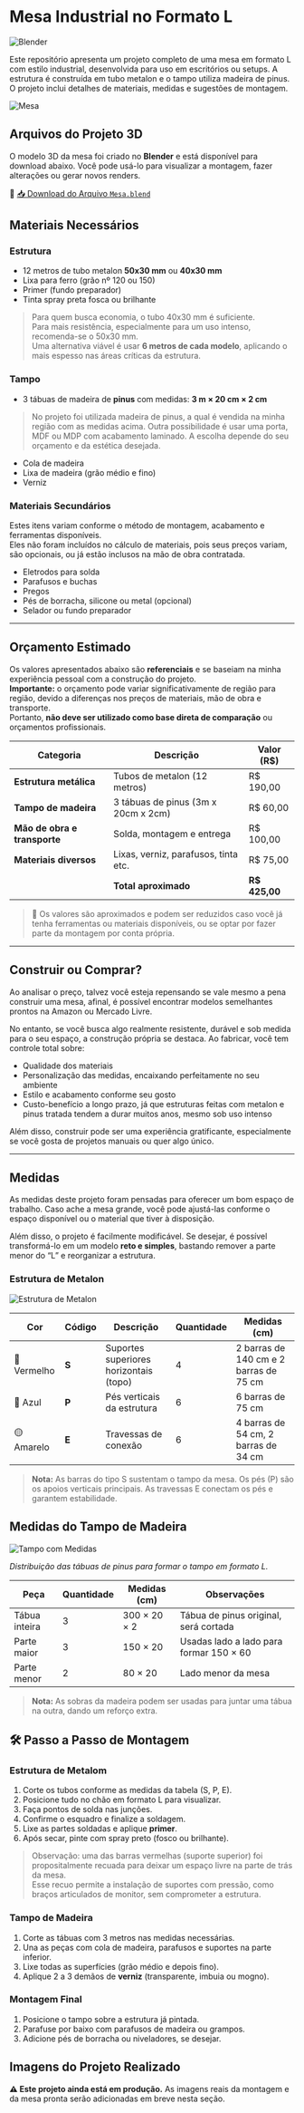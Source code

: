 # Mesa Industrial no Formato L
![Blender](https://img.shields.io/badge/blender-%23F5792A.svg?style=for-the-badge&logo=blender&logoColor=white)

Este repositório apresenta um projeto completo de uma mesa em formato L com estilo industrial, desenvolvida para uso em escritórios ou setups. A estrutura é  construída em tubo metalon e o tampo utiliza madeira de pinus. O projeto inclui detalhes de materiais, medidas e sugestões de montagem.

![Mesa](IMG/Mesa_em_l.png)  

## Arquivos do Projeto 3D

O modelo 3D da mesa foi criado no **Blender** e está disponível para download abaixo. Você pode usá-lo para visualizar a montagem, fazer alterações ou gerar novos renders.

🔗 [📥 Download do Arquivo `Mesa.blend`](Mesa/Arquivo%20blender/Mesa.blend)

## Materiais Necessários
### Estrutura

- 12 metros de tubo metalon **50x30 mm** ou **40x30 mm**
- Lixa para ferro (grão nº 120 ou 150)
- Primer (fundo preparador)
- Tinta spray preta fosca ou brilhante

> Para quem busca economia, o tubo 40x30 mm é suficiente.  
> Para mais resistência, especialmente para um uso intenso, recomenda-se o 50x30 mm.  
> Uma alternativa viável é usar **6 metros de cada modelo**, aplicando o mais espesso nas áreas críticas da estrutura.

### Tampo

- 3 tábuas de madeira de **pinus** com medidas: **3 m × 20 cm × 2 cm**
> No projeto foi utilizada madeira de pinus, a qual é vendida na minha região com as medidas acima. Outra possibilidade é usar uma porta, MDF ou MDP com acabamento laminado. A escolha depende do seu orçamento e da estética desejada.
- Cola de madeira
- Lixa de madeira (grão médio e fino)
- Verniz

### Materiais Secundários

Estes itens variam conforme o método de montagem, acabamento e ferramentas disponíveis.  
Eles não foram incluídos no cálculo de materiais, pois seus preços variam, são opcionais, ou já estão inclusos na mão de obra contratada.

- Eletrodos para solda
- Parafusos e buchas
- Pregos
- Pés de borracha, silicone ou metal (opcional)
- Selador ou fundo preparador

---

## Orçamento Estimado

Os valores apresentados abaixo são **referenciais** e se baseiam na minha experiência pessoal com a construção do projeto.  
**Importante:** o orçamento pode variar significativamente de região para região, devido a diferenças nos preços de materiais, mão de obra e transporte.  
Portanto, **não deve ser utilizado como base direta de comparação** ou orçamentos profissionais.

| Categoria                  | Descrição                          | Valor (R$) |
|---------------------------|------------------------------------|------------|
| **Estrutura metálica**    | Tubos de metalon (12 metros)       | R$ 190,00  |
| **Tampo de madeira**      | 3 tábuas de pinus (3m x 20cm x 2cm)| R$ 60,00   |
| **Mão de obra e transporte** | Solda, montagem e entrega         | R$ 100,00  |
| **Materiais diversos**    | Lixas, verniz, parafusos, tinta etc. | R$ 75,00   |
|                           | **Total aproximado**               | **R$ 425,00** |

> 🧾 Os valores são aproximados e podem ser reduzidos caso você já tenha ferramentas ou materiais disponíveis, ou se optar por fazer parte da montagem por conta própria.
---
## Construir ou Comprar?

Ao analisar o preço, talvez você esteja repensando se vale mesmo a pena construir uma mesa, afinal, é possível encontrar modelos semelhantes prontos na Amazon ou Mercado Livre.

No entanto, se você busca algo realmente resistente, durável e sob medida para o seu espaço, a construção própria se destaca. Ao fabricar, você tem controle total sobre:
- Qualidade dos materiais
- Personalização das medidas, encaixando perfeitamente no seu ambiente
- Estilo e acabamento conforme seu gosto
- Custo-benefício a longo prazo, já que estruturas feitas com metalon e pinus tratada tendem a durar muitos anos, mesmo sob uso intenso

Além disso, construir pode ser uma experiência gratificante, especialmente se você gosta de projetos manuais ou quer algo único.

---
## Medidas

As medidas deste projeto foram pensadas para oferecer um bom espaço de trabalho. Caso ache a mesa grande, você pode ajustá-las conforme o espaço disponível ou o material que tiver à disposição.

Além disso, o projeto é facilmente modificável. Se desejar, é possível transformá-lo em um modelo **reto e simples**, bastando remover a parte menor do “L” e reorganizar a estrutura.


### Estrutura de Metalon

![Estrutura de Metalon](IMG/medidas_metal.png)  


| Cor       | Código | Descrição                                      | Quantidade | Medidas (cm)          |
|-----------|--------|------------------------------------------------|------------|------------------------|
| 🔴 Vermelho | **S**  | Suportes superiores horizontais (topo)         | 4          | 2 barras de 140 cm e 2 barras de 75 cm    |
| 🔵 Azul     | **P**  | Pés verticais da estrutura                     | 6          | 6 barras de 75 cm               |
| 🟡 Amarelo  | **E**  | Travessas de conexão                            | 6          | 4 barras de 54 cm, 2 barras de 34 cm     |

> **Nota:** As barras do tipo S sustentam o tampo da mesa. Os pés (P) são os apoios verticais principais. As travessas E conectam os pés e garantem estabilidade.

## Medidas do Tampo de Madeira

![Tampo com Medidas](IMG/medidas_madeira.png)

*Distribuição das tábuas de pinus para formar o tampo em formato L.*

| Peça            | Quantidade | Medidas (cm)      | Observações                                  |
|-----------------|------------|-------------------|----------------------------------------------|
| Tábua inteira   | 3          | 300 × 20 × 2      | Tábua de pinus original, será cortada        |
| Parte maior     | 3          | 150 × 20          | Usadas lado a lado para formar 150 × 60      |
| Parte menor     | 2          | 80 × 20           | Lado menor da mesa                           |

> **Nota:** As sobras da madeira podem ser usadas para juntar uma tábua na outra, dando um reforço extra.

## 🛠️ Passo a Passo de Montagem

### Estrutura de Metalom

1. Corte os tubos conforme as medidas da tabela (S, P, E).
2. Posicione tudo no chão em formato L para visualizar.
3. Faça pontos de solda nas junções.
4. Confirme o esquadro e finalize a soldagem.
5. Lixe as partes soldadas e aplique **primer**.
6. Após secar, pinte com spray preto (fosco ou brilhante).

> Observação: uma das barras vermelhas (suporte superior) foi propositalmente recuada para deixar um espaço livre na parte de trás da mesa.  
> Esse recuo permite a instalação de suportes com pressão, como braços articulados de monitor, sem comprometer a estrutura.


### Tampo de Madeira

1. Corte as tábuas com 3 metros nas medidas necessárias.
2. Una as peças com cola de madeira, parafusos e suportes na parte inferior.
3. Lixe todas as superfícies (grão médio e depois fino).
4. Aplique 2 a 3 demãos de **verniz** (transparente, imbuia ou mogno).

### Montagem Final

1. Posicione o tampo sobre a estrutura já pintada.
2. Parafuse por baixo com parafusos de madeira ou grampos.
3. Adicione pés de borracha ou niveladores, se desejar.


## Imagens do Projeto Realizado

**⚠️ Este projeto ainda está em produção.** As imagens reais da montagem e da mesa pronta serão adicionadas em breve nesta seção.
